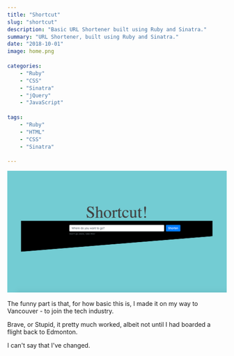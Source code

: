 ```yaml
---
title: "Shortcut"
slug: "shortcut"
description: "Basic URL Shortener built using Ruby and Sinatra."
summary: "URL Shortener, built using Ruby and Sinatra."
date: "2018-10-01"
image: home.png

categories:
    - "Ruby"
    - "CSS"
    - "Sinatra"
    - "jQuery"
    - "JavaScript"

tags:
    - "Ruby"
    - "HTML"
    - "CSS"
    - "Sinatra"

---
```

![Splash](shortcut.png)

The funny part is that, for how basic this is, I made it on my way to Vancouver - to join the tech industry.

Brave, or Stupid, it pretty much worked, albeit not until I had boarded a flight back to Edmonton.

I can't say that I've changed.
